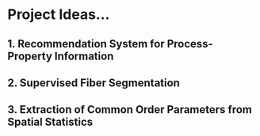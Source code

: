 # Project Ideas...

## 1. Recommendation System for Process-Property Information

## 2. Supervised Fiber Segmentation

## 3. Extraction of Common Order Parameters from Spatial Statistics
